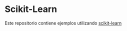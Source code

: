 # Scikit-Learn

Este repositorio contiene ejemplos utilizando [scikit-learn](https://scikit-learn.org/stable/)
